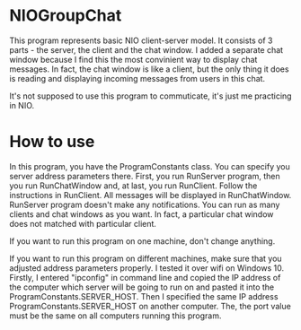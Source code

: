 # NIOGroupChat

This program represents basic NIO client-server model. It consists of 3 parts -
the server, the client and the chat window. I added a separate chat window because I find this the 
most convinient way to display chat messages. In fact, the chat window is like a client, but the only thing
it does is reading and displaying incoming messages from users in this chat.

It's not supposed to use this program to commuticate, it's just me practicing in NIO. 

# How to use

In this program, you have the ProgramConstants class. You can specify you server address parameters there. 
First, you run RunServer program, then you run RunChatWindow and, at last, you run RunClient. Follow the
instructions in RunClient. All messages will be displayed in RunChatWindow. RunServer program doesn't
make any notifications. You can run as many clients and chat windows as you want. In fact, a particular chat window does
not matched with particular client.

If you want to run this program on one machine, don't change anything. 

If you want to run this program on different machines, make sure that you adjusted address parameters properly.
I tested it over wifi on Windows 10. Firstly, I entered "ipconfig" in command line and copied the IP address of the
computer which server will be going to run on and pasted it into the ProgramConstants.SERVER_HOST. Then I specified the same 
IP address ProgramConstants.SERVER_HOST on another computer. The, the port value must be the same on all computers running
this program. 
